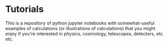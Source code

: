 # Tutorials

This is a repository of python jupyter notebooks with somewhat-useful examples of calculations (or illustrations of calculations) 
that you might enjoy if you're interested in physics, cosmology, telescopes, detectors, etc etc.
